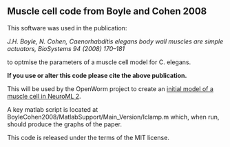 Muscle cell code from Boyle and Cohen 2008
------------------------------------------

This software was used in the publication:

_J.H. Boyle, N. Cohen, Caenorhabditis elegans body wall muscles are simple actuators, BioSystems 94 (2008) 170–181_

to optmise the parameters of a muscle cell model for C. elegans.

**If you use or alter this code please cite the above publication.**

This will be used by the OpenWorm project to create an [initial model of a muscle cell in NeuroML 2](https://github.com/openworm/muscle_model/tree/master/NeuroML2).

A key matlab script is located at BoyleCohen2008/MatlabSupport/Main_Version/Iclamp.m which, when run, should produce the graphs of the paper.

This code is released under the terms of the MIT license.


